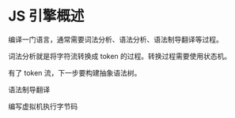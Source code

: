 # JS 引擎概述

编译一门语言，通常需要词法分析、语法分析、语法制导翻译等过程。

词法分析就是将字符流转换成 token 的过程。转换过程需要使用状态机。

有了 token 流，下一步要构建抽象语法树。

语法制导翻译

编写虚拟机执行字节码
